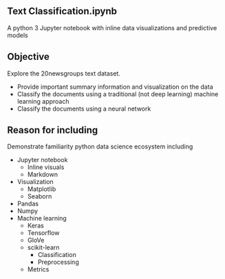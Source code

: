 Text Classification.ipynb
---------------
A python 3 Jupyter notebook with inline data visualizations and predictive models


Objective
--------------------
Explore the 20newsgroups text dataset.
 - Provide important summary information and visualization on the data
 - Classify the documents using a traditional (not deep learning) machine learning approach
 - Classify the documents using a neural network

Reason for including
--------------------
Demonstrate familiarity python data science ecosystem including
 - Jupyter notebook
    - Inline visuals
    - Markdown
 - Visualization
    - Matplotlib
    - Seaborn
 - Pandas
 - Numpy
 - Machine learning
    - Keras
    - Tensorflow
    - GloVe
    - scikit-learn
        - Classification
        - Preprocessing
	- Metrics


